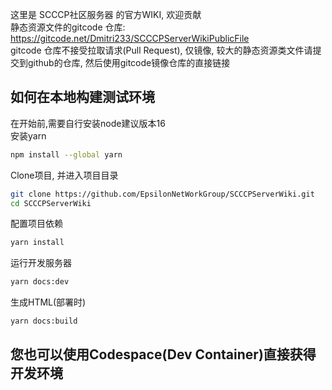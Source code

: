 这里是 SCCCP社区服务器 的官方WIKI, 欢迎贡献  
静态资源文件的gitcode 仓库: https://gitcode.net/Dmitri233/SCCCPServerWikiPublicFile  
gitcode 仓库不接受拉取请求(Pull Request), 仅镜像, 较大的静态资源类文件请提交到github的仓库, 然后使用gitcode镜像仓库的直接链接  

## 如何在本地构建测试环境
在开始前,需要自行安装node建议版本16  
安装yarn  
```sh
npm install --global yarn  
```
Clone项目, 并进入项目目录
```sh
git clone https://github.com/EpsilonNetWorkGroup/SCCCPServerWiki.git  
cd SCCCPServerWiki  
```
配置项目依赖  
```sh
yarn install  
```
运行开发服务器  
```sh
yarn docs:dev  
```
生成HTML(部署时)  
```sh
yarn docs:build  
```

## 您也可以使用Codespace(Dev Container)直接获得开发环境
